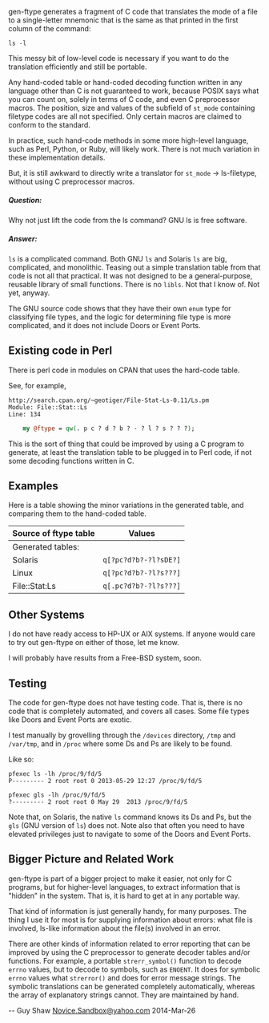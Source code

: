 
gen-ftype generates a fragment of C code that translates the
mode of a file to a single-letter mnemonic that is the
same as that printed in the first column of the command:

    ls -l

This messy bit of low-level code is necessary if you want
to do the translation efficiently and still be portable.

Any hand-coded table or hand-coded decoding function
written in any language other than C is not guaranteed to
work, because POSIX says what you can count on, solely
in terms of C code, and even C preprocessor macros.
The position, size and values of the subfield of
`st_mode` containing filetype codes are all not specified.
Only certain macros are claimed to conform to the standard.

In practice, such hand-code methods in some more high-level
language, such as Perl, Python, or Ruby, will likely work.
There is not much variation in these implementation
details.

But, it is still awkward to directly write a translator
for `st_mode` -> ls-filetype, without using C preprocessor
macros.

##### **Question:**

Why not just lift the code from the ls command?
GNU ls is free software.

##### **Answer:**

`ls` is a complicated command.  Both GNU `ls` and
Solaris `ls` are big, complicated, and monolithic.
Teasing out a simple translation table from that
code is not all that practical.  It was not designed
to be a general-purpose, reusable library of small
functions.  There is no `libls`.  Not that I know of.
Not yet, anyway.

The GNU source code shows that they have their own
`enum` type for classifying file types, and the
logic for determining file type is more complicated,
and it does not include Doors or Event Ports.


## Existing code in Perl

There is perl code in modules on CPAN that uses the
hard-code table.

See, for example,

    http://search.cpan.org/~geotiger/File-Stat-Ls-0.11/Ls.pm
    Module: File::Stat::Ls
    Line: 134

```perl
    my @ftype = qw(. p c ? d ? b ? - ? l ? s ? ? ?);
```

This is the sort of thing that could be improved
by using a C program to generate, at least the
translation table to be plugged in to Perl code,
if not some decoding functions written in C.

## Examples

Here is a table showing the minor variations in the
generated table, and comparing them to the hand-coded table.

Source of ftype table | Values
-----------------------|-------------------
Generated tables:|
    Solaris|`q[?pc?d?b?-?l?sDE?]`
    Linux|`q[?pc?d?b?-?l?s???]`
File::Stat:Ls|`q[.pc?d?b?-?l?s???]`

## Other Systems

I do not have ready access to HP-UX or AIX systems.
If anyone would care to try out gen-ftype on either
of those, let me know.

I will probably have results from a Free-BSD system,
soon.


## Testing

The code for gen-ftype does not have testing code.
That is, there is no code that is completely
automated, and covers all cases.  Some file types
like Doors and Event Ports are exotic.

I test manually by grovelling through the `/devices`
directory, `/tmp` and `/var/tmp`, and in `/proc`
where some Ds and Ps are likely to be found.

Like so:


    pfexec ls -lh /proc/9/fd/5
    P--------- 2 root root 0 2013-05-29 12:27 /proc/9/fd/5

    pfexec gls -lh /proc/9/fd/5
    ?--------- 2 root root 0 May 29  2013 /proc/9/fd/5

Note that, on Solaris, the native `ls` command knows
its Ds and Ps, but the `gls` (GNU version of `ls`)
does not.  Note also that often you need to have elevated
privileges just to navigate to some of the Doors
and Event Ports.

## Bigger Picture and Related Work

gen-ftype is part of a bigger project to make
it easier, not only for C programs, but for
higher-level languages, to extract information
that is "hidden" in the system.  That is, it is
hard to get at in any portable way.

That kind of information is just generally handy,
for many purposes.  The thing I use it for most
is for supplying information about errors:
what file is involved, ls-like information about
the file(s) involved in an error.

There are other kinds of information related to
error reporting that can be improved by using the C
preprocessor to generate decoder tables and/or functions.
For example, a portable `strerr_symbol()` function
to decode `errno` values, but to decode to symbols,
such as `ENOENT`.  It does for symbolic `errno` values
what `strerror()` and does for error message strings.
The symbolic translations can be generated completely
automatically, whereas the array of explanatory strings
cannot.  They are maintained by hand.


--
    Guy Shaw
    Novice.Sandbox@yahoo.com
    2014-Mar-26
